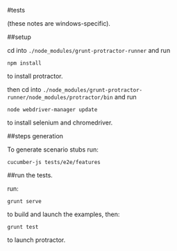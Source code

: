 #tests

(these notes are windows-specific).

##setup

cd into `./node_modules/grunt-protractor-runner` and run

`npm install`

to install protractor.

then cd into `./node_modules/grunt-protractor-runner/node_modules/protractor/bin` and run

`node webdriver-manager update`

to install selenium and chromedriver.


##steps generation

To generate scenario stubs run:

`cucumber-js tests/e2e/features`


##run the tests.

run:

`grunt serve`

to build and launch the examples, then:

`grunt test`

to launch protractor.